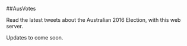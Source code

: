#\#AusVotes

Read the latest tweets about the Australian 2016 Election, with this web server.

Updates to come soon.
